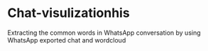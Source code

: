 # Chat-visulizationhis
Extracting the common words in WhatsApp conversation by using WhatsApp exported chat and wordcloud
